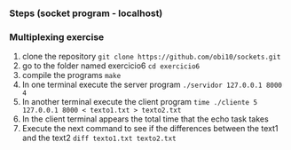 ### Steps (socket program - localhost)
### Multiplexing exercise

1. clone the repository `git clone https://github.com/obi10/sockets.git`
2. go to the folder named exercicio6 `cd exercicio6`
3. compile the programs `make`
4. In one terminal execute the server program `./servidor 127.0.0.1 8000 4`
5. In another terminal execute the client program `time ./cliente 5 127.0.0.1 8000 < texto1.txt > texto2.txt`
6. In the client terminal appears the total time that the echo task takes
7. Execute the next command to see if the differences between the text1 and the text2 `diff texto1.txt texto2.txt`